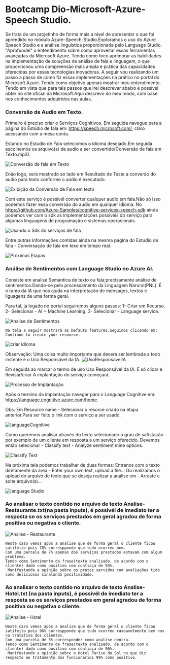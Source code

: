 # Bootcamp Dio-Microsoft-Azure-Speech Studio.
Se trata de um projetinho de forma mais a nivel de apresentar o que foi aprendido no módulo Azure-Speech-Studio.Exploramos o uso do Azure Speech Studio e a análise linguística proporcionada pelo Language Studio.
"Aprofundei" o entendimento sobre como aproveitar essas ferramentas avançadas da Microsoft Azure. Tendo como foco aprimorar as habilidades na implementação de soluções de análise de fala e linguagem, o que proporcionou uma compreensão mais ampla e prática das capacidades oferecidas por essas tecnologias inovadoras.
A seguir vou realizando um passo a passo de como fiz essas implementações na prático no portal do Microsoft Azure.
Tendo como objetivo apenas mostrar meu entendimento. Tendo em vista que para tais passos que irei descrever abaixo e possível obter no site oficial da Microsoft.Aqui descrevo do meu modo, com base nos conhecimentos adquiridos nas aulas.

 ### Conversão de Audio em Texto.
 
Primeiro é preciso criar o Serviços Cognitivos.
Em seguida navegue para a página do Estúdio de fala em:
   https://speech.microsoft.com/, claro acessando com a mesa conta.

 Estando no Estudio de Fala seleciomos o idioma desejado.Em seguida escolhemos os arquivo(s) de audio a ser convertido(Conversão de fala em Texto.mp3). 
 
![Conversão de fala em Texto](https://github.com/AdrianoProfileAdsCloud/Bootcamp-AI-Azure-Microsoft-Explorando-os-Recursos-da-IA-Generativa-com-Copilot-e-OpenAI/blob/main/PRJ-%20Microsoft%20Azure%20Speech%20Studio/prints/Convers%C3%A3o%20de%20fala%20em%20Texto.jpg)

   Enão logo, será mostrado ao lado em Resultado de Teste a converão do audio para texto conforme o aúdio é executado.
   
![Exibição da Conversão de Fala em texto](https://github.com/AdrianoProfileAdsCloud/Bootcamp-AI-Azure-Microsoft-Explorando-os-Recursos-da-IA-Generativa-com-Copilot-e-OpenAI/blob/main/PRJ-%20Microsoft%20Azure%20Speech%20Studio/prints/Convers%C3%A3o%20de%20fala%20em%20Texto.jpg)

   Com este serviço é possivél converter qualquer audio em fala.Não só isso podemos fazer essa conversão do audio em qualquer idioma.
    No https://github.com/Azure-Samples/cognitive-services-speech-sdk ainda podemos ver com o sdk as implementações possíveis do serviço para algumas linguagens de programação e sistemas operacionais.

  ![Usando o Sdk do serviços de fala](https://github.com/AdrianoProfileAdsCloud/Bootcamp-AI-Azure-Microsoft-Explorando-os-Recursos-da-IA-Generativa-com-Copilot-e-OpenAI/blob/main/PRJ-%20Microsoft%20Azure%20Speech%20Studio/prints/Usando%20o%20Sdk%20do%20servi%C3%A7os%20de%20fala.jpg)
  
   Entre outras informações contidas ainda na mesma pagina do Estudio de fala - Conversação de fala em texo em tempo real.

   ![Proximas Etapas](https://github.com/AdrianoProfileAdsCloud/Bootcamp-AI-Azure-Microsoft-Explorando-os-Recursos-da-IA-Generativa-com-Copilot-e-OpenAI/blob/main/PRJ-%20Microsoft%20Azure%20Speech%20Studio/prints/Proximas%20Etapas.jpg)


### Análise de Sentimentos com Language Studio no Azure AI.
   
  Consiste em analise Semantica de texto ou fala;precisamente análise de sentimentos.Dando-se pelo processamento da Linguagem Narural(PNL).
  É o ramo da IA que nos ajuda na interpretação de mensages, textos e liguagens de uma forma geral.

   Para tal, já logado no portal seguiremos alguns passos:
    1- Criar um Recurso. 
    2- Selecionar - AI + Machine Learning.
    3- Selecionar - Language service.
    
   ![Analise de Sentimentos ](https://github.com/AdrianoProfileAdsCloud/Bootcamp-AI-Azure-Microsoft-Explorando-os-Recursos-da-IA-Generativa-com-Copilot-e-OpenAI/blob/main/PRJ-%20Microsoft%20Azure%20Speech%20Studio/prints/Analise%20de%20Sentimentos%20.jpg)
   
    Na tela a seguir mostrará as Defauts features.Seguimos clicando em: Continue to create your resource.
    
 ![criar idioma](https://github.com/AdrianoProfileAdsCloud/Bootcamp-AI-Azure-Microsoft-Explorando-os-Recursos-da-IA-Generativa-com-Copilot-e-OpenAI/blob/main/PRJ-%20Microsoft%20Azure%20Speech%20Studio/prints/criar%20idioma.jpg)
 
   Observação: Uma coisa muito importante que deverá ser lembrada a todo instente é o Uso Responsável da IA.
![UsoResponsavelIA](https://github.com/AdrianoProfileAdsCloud/PRJ--Azure-Speech-Studio/blob/main/prints/UsoResponsavelIA.jpg)

  Em seguida ao marcar o termo de uso Uso Responsável da IA. E só clicar e Revisar/criar
   A implantação do serviço começará.
   
   ![Processo de Implantação](https://github.com/AdrianoProfileAdsCloud/Bootcamp-AI-Azure-Microsoft-Explorando-os-Recursos-da-IA-Generativa-com-Copilot-e-OpenAI/blob/main/PRJ-%20Microsoft%20Azure%20Speech%20Studio/prints/Processo%20de%20Implanta%C3%A7%C3%A3o.jpg)
   
   Após o termino da implantação navegar para o Language Cognitive em:
    https://language.cognitive.azure.com/home.

   Obs: Em Resource name - Selecionar o resorce criado na etapa anterior.Para ser feito o link com o serviço a ser usado.
   
![languageCognitive](https://github.com/AdrianoProfileAdsCloud/Bootcamp-AI-Azure-Microsoft-Explorando-os-Recursos-da-IA-Generativa-com-Copilot-e-OpenAI/blob/main/PRJ-%20Microsoft%20Azure%20Speech%20Studio/prints/languageCognitive.jpg)

   Como queremos analisar através do texto selecionado o grau de safistação por exemplo de um cliente em resposta a um serviço oferecido. Devemos então selecionar - Classify text - Analyze sentiment mine options.
   
![Classify Text](https://github.com/AdrianoProfileAdsCloud/Bootcamp-AI-Azure-Microsoft-Explorando-os-Recursos-da-IA-Generativa-com-Copilot-e-OpenAI/blob/main/PRJ-%20Microsoft%20Azure%20Speech%20Studio/prints/Classify%20Text.jpg)

  Na próxima tela podemos trabalhar de duas formas:
   Entranos com o texto diretamente da área - Enter your own text, upload a file...
   Ou realizamos o upload do arquivo de texto que se deseja realizar a análise em - Arraste e solte arquivo(s)...
   
![language Studio](https://github.com/AdrianoProfileAdsCloud/Bootcamp-AI-Azure-Microsoft-Explorando-os-Recursos-da-IA-Generativa-com-Copilot-e-OpenAI/blob/main/PRJ-%20Microsoft%20Azure%20Speech%20Studio/prints/language%20Studio.jpg)

   ### Ao analisar o texto contido no arquivo de texto Analise-Restaurante.txt(na pasta inputs), é possivél de imediato ter a resposta se os serviços prestados em geral agradou de forma positiva ou negativa o cliente.

   ![Analise - Restaurante](https://github.com/AdrianoProfileAdsCloud/Bootcamp-AI-Azure-Microsoft-Explorando-os-Recursos-da-IA-Generativa-com-Copilot-e-OpenAI/blob/main/PRJ-%20Microsoft%20Azure%20Speech%20Studio/prints/Analise%20-%20Restaurante.jpg)

    Neste caso vemos após a analise que de forma geral o cliente ficou satifeito pois 78% correspponde que tudo ocorreu bem.
    Com uma parcela de 7% apenas dos serviços prestados estavam com algum problema.
    Tendo como Sentimento da frase(texto analisado, de acordo com o cliente) dado como positivo com confiaça de 94%.
     Manifestando a opinião sobre os pratos servidos com avaliações tido como deliciosos sinalando positividade.

   ### Ao analisar o texto contido no arquivo de texto Analise-Hotel.txt (na pasta inputs), é possivél de imediato ter a resposta se os serviços prestados em geral agradou de forma positiva ou negativa o cliente.

   ![Analise - Hotel](https://github.com/AdrianoProfileAdsCloud/Bootcamp-AI-Azure-Microsoft-Explorando-os-Recursos-da-IA-Generativa-com-Copilot-e-OpenAI/blob/main/PRJ-%20Microsoft%20Azure%20Speech%20Studio/prints/Analise%20-%20Hotel.jpg)

    Neste caso vemos após a analise que de forma geral o cliente ficou satifeito pois 96% correspponde que tudo ocorreu rasoavelmente bem nos na tratativa dos clientes.
    Com uma parcela de 3% corresponder como analise neutra.
    Tendo como Sentimento da frase(texto analisado, de acordo com o cliente) dado como positivo com confiaça de 96%.
     Manifestando a opinião sobre o Hotel Paríso do Sol no que diz respeito ao tratamento dos funcionarios 99% como positivo.





  
